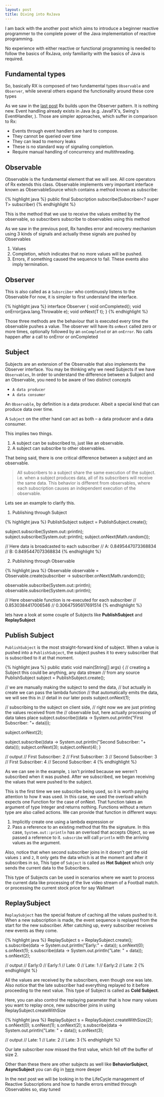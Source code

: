 ```yaml
---
layout: post
title: Diving into RxJava
---
```


I am back with the another post which aims to introduce a beginner reactive programmer to the complete power of the Java implementation of reactive programming.

No experience with either reactive or functional programming is needed to follow the basics of RxJava, only familiarity with the basics of Java is required.

## Fundamental types

So, basically RX is composed of two fundamental types `Observable` and `Observer`, while several others expand the functionality around these core types

As we saw in the [last post](https://www.linkedin.com/pulse/reactive-programming-step-ahead-functional-murtaza-bagwala/) Rx builds upon the Observer pattern. It is nothing new. Event handling already exists in Java (e.g. JavaFX's, Swing's EventHandler, ). Those are simpler approaches, which suffer in comparison to Rx:

* Events through event handlers are hard to compose.
* They cannot be queried over time
* They can lead to memory leaks
* These is no standard way of signaling completion.
* Require manual handling of concurrency and multithreading.

## Observable

Observable is the fundamental element that we will see. All core operators of Rx extends this class. Observable implements very important interface known as ObservableSource which contains a method known as subscribe:

{% highlight java %}
public final Subscription subscribe(Subscriber<? super T> subscriber)
{% endhighlight %}

This is the method that we use to receive the values emitted by the observable, so subscribers subscribe to observables using this method

As we saw in the previous post, Rx handles error and recovery mechanism using 3 kinds of signals and actually these signals are pushed by Observables

1. Values
2. Completion, which indicates that no more values will be pushed.
3. Errors, if something caused the sequence to fail. These events also imply termination.

## Observer

This is also called as a `Subsrciber` who continuosly listens to the Observable For now, it is simpler to first understand the interface.

{% highlight java %}
interface Observer<T> {
  void onCompleted();
  void onError(java.lang.Throwable e);
  void onNext(T t);
}
{% endhighlight %}

Those three methods are the behaviour that is executed every time the observable pushes a value. The observer will have its `onNext` called zero or more times, optionally followed by an           `onCompleted` or an `onError`. No calls happen after a call to onError or onCompleted

## Subject

Subjects are an extension of the Observable that also implements the Observer interface. You may be thinking why we need Subjects if we have `Observables`, In order to understand the difference between a Subject and an Observable, you need to be aware of two distinct concepts
* `A data producer`
* `A data consumer`

An `Observable`, by definition is a data producer. Albeit a special kind that can produce data over time.

A `Subject` on the other hand can act as both – a data producer and a data consumer.

This implies two things.
1. A subject can be subscribed to, just like an observable.
2. A subject can subscribe to other observables.

That being said, there is one critical difference between a subject and an observable.

>All subscribers to a subject share the same execution of the subject. i.e. when a subject
produces data, all of its subscribers will receive the same data. This behavior is different from observables, where each subscription causes an independent execution of the observable.

Lets see an example to clarify this.

1. Publishing through Subject

{% highlight java %}
PublishSubject<Double> subject = PublishSubject.create();

subject.subscribe(System.out::println);
subject.subscribe(System.out::println);
subject.onNext(Math.random());

// Here data is broadcasted to each subscriber
// A: 0.8495447073368834
// B: 0.8495447073368834
{% endhighlight %}

2. Publishing through Observable

{% highlight java %}
Observable<Double> observable = Observable.create(subscriber -> subscriber.onNext(Math.random()));

observable.subscribe(System.out::println);
observable.subscribe(System.out::println);

// Here observable function is re-executed for each subscriber
// 0.8530384417006546
// 0.30647595617691514
{% endhighlight %}



lets have a look at some couple of Subjects like **PublishSubject** and **ReplaySubject**

## Publish Subject

`PublishSubject` is the most straight-forward kind of subject. When a value is pushed into a
`PublishSubject`, the subject pushes it to every subscriber that is subscribed to it at that moment.

{% highlight java %}
public static void main(String[] args) {
  // creating a Subject this could be anything, any data stream
  // from any source
  PublishSubject<Integer> subject = PublishSubject.create();

  // we are manually making the subject to send the data,
  // but actually in create we can pass the lambda function
  // that automatically emits the data, we will see this in
  // detail in our later posts
  subject.onNext(1);

  // subscribing to the subject on client side,
  // right now we are just printing the values received from the
  // observable but, here actually processing of data takes place
  subject.subscribe((data -> System.out.println("First Subscriber: "+ data)));

  subject.onNext(2);

  subject.subscribe((data -> System.out.println("Second Subscriber: "+ data)));
  subject.onNext(3);
  subject.onNext(4);
}

// output
// First Subscriber: 2
// First Subscriber: 3
// Second Subscriber: 3
// First Subscriber: 4
// Second Subscriber: 4
{% endhighlight %}

As we can see in the example, `1` isn't printed because we weren't subscribed when it was pushed. After we subscribed, we began receiving the values that were pushed to the subject.

This is the first time we see subscribe being used, so it is worth paying attention to how it was used. In this case, we used the overload which expects one Function for the case of onNext. That function takes an argument of type Integer and returns nothing. Functions without a return type are also called actions. We can provide that function in different ways:

1. Implicitly create one using a lambda expression or
2. Pass a reference to an existing method that fits the signature. In this case,
`System.out::println` has an overload that accepts Object, so we passed a reference to it.
`subscribe` will call `println` with the arriving values as the argument.

Also, notice that when second subscriber joins in it doesn't get the old values `1` and `2`,
It only gets the data which is at the moment and after it subscribes in so, This type of `Subject` is called as **Hot Subject** which only sends the current data to the Subscribers.

This type of Subjects can be used in scenarios where we want to process the current data like processing of the live video stream of a Football match. or processing the current stock price for say Wallmart

## ReplaySubject

`ReplaySubject` has the special feature of caching all the values pushed to it. When a new subscription is made, the event sequence is replayed from the start for the new subscriber. After catching up, every subscriber receives new events as they come.

{% highlight java %}
ReplaySubject<Integer> s = ReplaySubject.create();
s.subscribe(data -> System.out.println("Early:" + data));
s.onNext(0);
s.onNext(1);
s.subscribe(data -> System.out.println("Late: " + data));
s.onNext(2);

// output
// Early:0
// Early:1
// Late: 0
// Late: 1
// Early:2
// Late: 2
{% endhighlight %}

All the values are received by the subscribers, even though one was late. Also notice that the late subscriber had everything replayed to it before proceeding to the next value. This type of Subject is called as **Cold Subject**.

Here, you can also control the replaying parameter that is how many values you want to replay once, new subscriber joins in using ReplaySubject.createWithSize

{% highlight java %}
ReplaySubject<Integer> s = ReplaySubject.createWithSize(2);
s.onNext(0);
s.onNext(1);
s.onNext(2);
s.subscribe(data -> System.out.println("Late: " + data));
s.onNext(3);

// output
// Late: 1
// Late: 2
// Late: 3
{% endhighlight %}

Our late subscriber now missed the first value, which fell off the buffer of size 2.

Other than these there are other subjects as well like **BehaviorSubject**,
**AsyncSubject** you can dig in [here](https://github.com/ReactiveX/RxJava/wiki/Subject) more deeper

In the next post we will be looking in to the LifeCycle management of Reactive Subscriptions and how to handle errors emitted through Observables so, stay tuned
